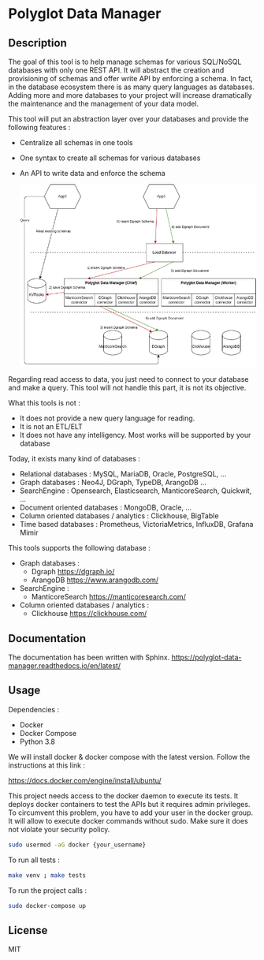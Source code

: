 # Polyglot Data Manager

## Description

The goal of this tool is to help manage schemas for various SQL/NoSQL databases with only one REST API.
It will abstract the creation and provisioning of schemas and offer write API by enforcing a schema.
In fact, in the database ecosystem there is as many query languages as databases. Adding more and more databases to your project will increase dramatically the maintenance and the management of your data model.

This tool will put an abstraction layer over your databases and provide the following features :

*  Centralize all schemas in one tools
*  One syntax to create all schemas for various databases
*  An API to write data and enforce the schema


    ![Architecture of polyglot data manager](docs/schemas/archi.png)

    

Regarding read access to data, you just need to connect to your database and make a query. This tool will not handle this part, it is not its objective.

What this tools is not :

*  It does not provide a new query language for reading.
*  It is not an ETL/ELT
*  It does not have any intelligency. Most works will be supported by your database


Today, it exists many kind of databases :

*  Relational databases : MySQL, MariaDB, Oracle, PostgreSQL, ...
*  Graph databases : Neo4J, DGraph, TypeDB, ArangoDB ...
*  SearchEngine : Opensearch, Elasticsearch, ManticoreSearch, Quickwit, ...
*  Document oriented databases : MongoDB, Oracle, ...
*  Column oriented databases / analytics : Clickhouse, BigTable
*  Time based databases : Prometheus, VictoriaMetrics, InfluxDB, Grafana Mimir

This tools supports the following database :

*  Graph databases :
    * Dgraph <https://dgraph.io/>
    * ArangoDB <https://www.arangodb.com/>
*  SearchEngine :
    * ManticoreSearch <https://manticoresearch.com/>
*  Column oriented databases / analytics :
    * Clickhouse <https://clickhouse.com/>



## Documentation

The documentation has been written with Sphinx.
https://polyglot-data-manager.readthedocs.io/en/latest/


## Usage

Dependencies :
- Docker
- Docker Compose
- Python 3.8

We will install docker & docker compose with the latest version. Follow the instructions at this link :

https://docs.docker.com/engine/install/ubuntu/

This project needs access to the docker daemon to execute its tests. It deploys docker containers to test the APIs but it requires admin privileges.
To circumvent this problem, you have to add your user in the docker group.
It will allow to execute docker commands without sudo. Make sure it does not violate your security policy.

```bash
sudo usermod -aG docker {your_username}
```
    
To run all tests :
```bash
make venv ; make tests
```


To run the project calls :
```bash
sudo docker-compose up
```

## License

MIT